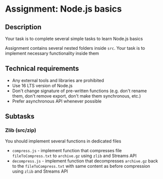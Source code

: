 # Assignment: Node.js basics

## Description

Your task is to complete several simple tasks to learn Node.js basics

Assignment contains several nested folders inside `src`. Your task is to implement necessary functionality inside them

## Technical requirements

- Any external tools and libraries are prohibited
- Use 16 LTS version of Node.js
- Don't change signature of pre-written functions (e.g. don't rename them, don't remove export, don't make them synchronous, etc.)
- Prefer asynchronous API whenever possible

## Subtasks

### Zlib (src/zip)

You should implement several functions in dedicated files

- `compress.js` - implement function that compresses file `fileToCompress.txt` to `archive.gz` using `zlib` and Streams API
- `decompress.js` - implement function that decompresses `archive.gz` back to the `fileToCompress.txt` with same content as before compression using `zlib` and Streams API
